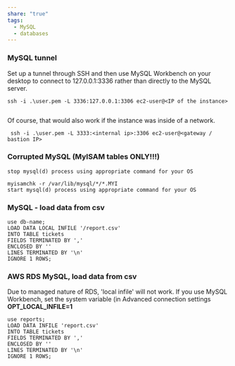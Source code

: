 ```yaml
---  
share: "true"  
tags:  
  - MySQL  
  - databases  
---  
```

  
  
    
### MySQL tunnel  
Set up a tunnel through SSH and then use MySQL Workbench on your desktop to connect to 127.0.0.1:3336 rather than directly to the MySQL server.  
  
```  
ssh -i .\user.pem -L 3336:127.0.0.1:3306 ec2-user@<IP of the instance>  
  
```  
Of course, that would also work if the instance was inside of a network.  
  
```  
 ssh -i .\user.pem -L 3333:<internal ip>:3306 ec2-user@<gateway / bastion IP>  
```  
  
### Corrupted MySQL (MyISAM tables ONLY!!!)  
```  
stop mysql(d) process using appropriate command for your OS  
  
myisamchk -r /var/lib/mysql/*/*.MYI  
start mysql(d) process using appropriate command for your OS  
```  
  
### MySQL - load data from csv  
```  
use db-name;  
LOAD DATA LOCAL INFILE '/report.csv'   
INTO TABLE tickets  
FIELDS TERMINATED BY ','   
ENCLOSED BY ''  
LINES TERMINATED BY '\n'  
IGNORE 1 ROWS;  
```  
  
### AWS RDS MySQL, load data from csv  
Due to managed nature of RDS, 'local infile' will not work. If you use MySQL Workbench, set the system variable (in Advanced connection settings **OPT_LOCAL_INFILE=1**  
  
```  
use reports;  
LOAD DATA INFILE 'report.csv'   
INTO TABLE tickets  
FIELDS TERMINATED BY ','   
ENCLOSED BY ''  
LINES TERMINATED BY '\n'  
IGNORE 1 ROWS;  
```